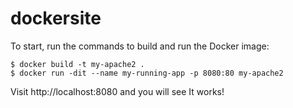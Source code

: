 ﻿# dockersite
To start, run the commands to build and run the Docker image:

```
$ docker build -t my-apache2 .
$ docker run -dit --name my-running-app -p 8080:80 my-apache2
```

Visit http://localhost:8080 and you will see It works!
